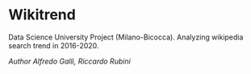 # Wikitrend
Data Science University Project (Milano-Bicocca). Analyzing wikipedia search trend in 2016-2020.

*Author Alfredo Galli, Riccardo Rubini*
